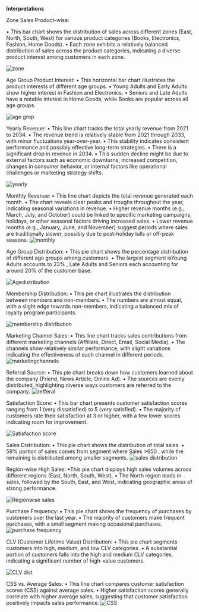  **Interpretations**

Zone Sales Product-wise:

• This bar chart shows the distribution of sales across different zones (East, North, South, West) for various product categories (Books, Electronics, Fashion, Home Goods).
• Each zone exhibits a relatively balanced distribution of sales across the product categories, indicating a diverse product interest among customers in each zone.

![zone](https://github.com/muktibhuyan/Marketing-Company-Analysis-Project-Using-Excel/assets/157217497/877fdb6e-e1cb-4cc3-a37c-572b17f75b2e)

Age Group Product Interest:
• This horizontal bar chart illustrates the product interests of different age groups.
• Young Adults and Early Adults show higher interest in Fashion and Electronics.
• Seniors and Late Adults have a notable interest in Home Goods, while Books are popular across all age groups.

![age grop](https://github.com/muktibhuyan/Marketing-Company-Analysis-Project-Using-Excel/assets/157217497/71888bb3-901d-484c-9296-0f1367848470)


Yearly Revenue:
• This line chart tracks the total yearly revenue from 2021 to 2034.
• The revenue trend is relatively stable from 2021 through 2033, with minor fluctuations year-over-year.
• This stability indicates consistent performance and possibly effective long-term strategies.
• There is a significant drop in revenue in 2034.
• This sudden decline might be due to external factors such as economic downturns, increased competition, changes in consumer behavior, or internal factors like operational challenges or marketing strategy shifts.

![yearly](https://github.com/muktibhuyan/Marketing-Company-Analysis-Project-Using-Excel/assets/157217497/aae6c76b-1acc-442d-9afd-e7461c7a0cbc)


 Monthly Revenue:
• This line chart depicts the total revenue generated each month.
• The chart reveals clear peaks and troughs throughout the year, indicating seasonal variations in revenue.
• Higher revenue months (e.g., March, July, and October) could be linked to specific marketing campaigns, holidays, or other seasonal factors driving increased sales.
• Lower revenue months (e.g., January, June, and November) suggest periods where sales are traditionally slower, possibly due to post-holiday lulls or off-peak seasons.
![monthly](https://github.com/muktibhuyan/Marketing-Company-Analysis-Project-Using-Excel/assets/157217497/fdc4969a-e8de-42ca-8eea-480fd83a3bcf)



 Age Group Distribution:
• This pie chart shows the percentage distribution of different age groups among customers.
• The largest segment isYoung Adults accounts to 23% , Late Adults and Seniors each accounting for around 20% of the customer base.

![Agedistribution](https://github.com/muktibhuyan/Marketing-Company-Analysis-Project-Using-Excel/assets/157217497/5bb12750-236c-46f7-a87f-613e5f66bf83)


Membership Distribution:
• This pie chart illustrates the distribution between members and non-members.
• The numbers are almost equal, with a slight edge towards non-members, indicating a balanced mix of loyalty program participants.

![membership distribution](https://github.com/muktibhuyan/Marketing-Company-Analysis-Project-Using-Excel/assets/157217497/5e8ae683-a7e1-4c54-85dc-598bcf86b113)


Marketing Channel Sales:
• This line chart tracks sales contributions from different marketing channels (Affiliate, Direct, Email, Social Media).
• The channels show relatively similar performance, with slight variations indicating the effectiveness of each channel in different periods.
![marketingchannels](https://github.com/muktibhuyan/Marketing-Company-Analysis-Project-Using-Excel/assets/157217497/758594b3-6b88-4396-977d-a5bf5a18a38b)


Referral Source:
• This pie chart breaks down how customers learned about the company (Friend, News Article, Online Ad).
• The sources are evenly distributed, highlighting diverse ways customers are referred to the company.
![refferal](https://github.com/muktibhuyan/Marketing-Company-Analysis-Project-Using-Excel/assets/157217497/a5bbc079-30a6-49d5-a606-3a90c9552089)


Satisfaction Score:
• This bar chart presents customer satisfaction scores ranging from 1 (very dissatisfied) to 5 (very satisfied).
• The majority of customers rate their satisfaction at 3 or higher, with a few lower scores indicating room for improvement.

![Satisfaction score](https://github.com/muktibhuyan/Marketing-Company-Analysis-Project-Using-Excel/assets/157217497/301f7513-71fb-42b8-9c8d-bfcedacd5a22)


Sales Distribution:
• This pie chart shows the distribution of total sales.
• 59% portion of sales comes from segment where Sales >650 , while the remaining is distributed among smaller segments.
![sales distribution](https://github.com/muktibhuyan/Marketing-Company-Analysis-Project-Using-Excel/assets/157217497/5f1b854e-71ab-4e0d-9c01-0db5fdbfe8d8)


Region-wise High Sales:
 •This pie chart displays high sales volumes across different regions (East, North, South, West).
• The North region leads in sales, followed by the South, East, and West, indicating geographic areas of strong performance.

![Regionwise sales](https://github.com/muktibhuyan/Marketing-Company-Analysis-Project-Using-Excel/assets/157217497/45a6dfff-df98-4b8e-afc7-9f325d4b7620)


Purchase Frequency:
• This pie chart shows the frequency of purchases by customers over the last year.
• The majority of customers make frequent purchases, with a small segment making occasional purchases.
![purchase frequency](https://github.com/muktibhuyan/Marketing-Company-Analysis-Project-Using-Excel/assets/157217497/7972876e-141f-4115-965e-58c2e153b5b2)


CLV (Customer Lifetime Value) Distribution:
• This pie chart segments customers into high, medium, and low CLV categories.
• A substantial portion of customers falls into the high and medium CLV categories, indicating a significant number of high-value customers.

![CLV dist](https://github.com/muktibhuyan/Marketing-Company-Analysis-Project-Using-Excel/assets/157217497/7c776cf9-2ba5-4d61-a78e-5571b956565e)

CSS vs. Average Sales:
• This line chart compares customer satisfaction scores (CSS) against average sales.
• Higher satisfaction scores generally correlate with higher average sales, suggesting that customer satisfaction positively impacts sales performance.
![CSS](https://github.com/muktibhuyan/Marketing-Company-Analysis-Project-Using-Excel/assets/157217497/bf77301f-9483-4e7d-9884-6aa4b83e9c03)


